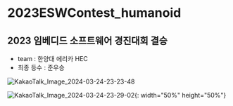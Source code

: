 # 2023ESWContest_humanoid
## 2023 임베디드 소프트웨어 경진대회 결승 
* team : 한양대 에리카 HEC
* 최종 등수 : 준우승

![KakaoTalk_Image_2024-03-24-23-23-48](https://github.com/robo-Bellone/2023ESWContest_humanoid_2010_final/assets/149807823/8cc05c0f-5bad-4345-9aaa-b704d948c398)

![KakaoTalk_Image_2024-03-24-23-29-02](https://github.com/robo-Bellone/2023ESWContest_humanoid_2010_final/assets/149807823/1b4fafad-add6-4e13-915c-deb76f1c4cd3){: width="50%" height="50%"}

